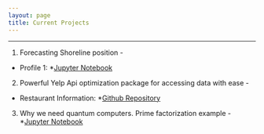 ```yaml
---
layout: page
title: Current Projects
---
```



----

1.  Forecasting Shoreline position - 
* Profile 1:       *[Jupyter Notebook](https://github.com/marcbrittain/Narrabeen/blob/master/Forecasting%20Profile%201.ipynb) 

2.  Powerful Yelp Api optimization package for accessing data with ease - 
* Restaurant Information:    *[Github Repository](https://github.com/marcbrittain/Analytics_YELP)

3.  Why we need quantum computers. Prime factorization example - 
        *[Jupyter Notebook](https://github.com/marcbrittain/Python_Tutorials/blob/master/Quantum%20Computing/Why%20we%20need%20Quantum%20Computers.ipynb)
